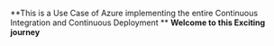 **This is a Use Case of Azure implementing the entire Continuous Integration and Continuous Deployment **
**Welcome to this Exciting journey**
